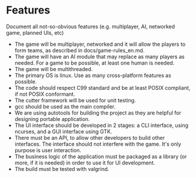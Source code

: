 Features
========

Document all not-so-obvious features (e.g. multiplayer, AI, networked game,
planned UIs, etc)

- The game will be multiplayer, networked and it will allow the players to form
  teams, as described in docs/game-rules_en.md.
- The game will have an AI module that may replace as many players as needed.
  For a game to be possible, at least one human is needed.
- The game will be multithreaded.
- The primary OS is linux. Use as many cross-platform features as possible.
- The code should respect C99 standard and be at least POSIX compliant, if not
  POSIX conformant.
- The cutter framework will be used for unit testing.
- gcc should be used as the main compiler.
- We are using autotools for building the project as they are helpful for
  designing portable application.
- The UI interface should be developed in 2 stages: a CLI interface, using
  ncurses, and a GUI interface using GTK.
- There must be an API, to allow other developers to build other interfaces.
  The interface should not interfere with the game. It's only purpose is user
  interaction.
- The business logic of the application must be packaged as a library (or more,
  if it is needed) in order to use it for UI development.
- The build must be tested with valgrind.

